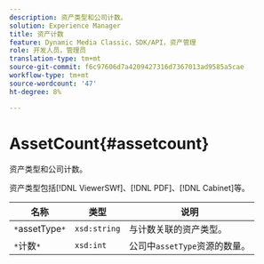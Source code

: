 ```yaml
---
description: 资产类型和公司计数。
solution: Experience Manager
title: 资产计数
feature: Dynamic Media Classic，SDK/API，资产管理
role: 开发人员，管理员
translation-type: tm+mt
source-git-commit: f6c97606d7a4209427316d7367013ad9585a5cae
workflow-type: tm+mt
source-wordcount: '47'
ht-degree: 8%

---
```



# AssetCount{#assetcount}

资产类型和公司计数。

资产类型包括[!DNL ViewerSWf]、[!DNL PDF]、[!DNL Cabinet]等。

| 名称 | 类型 | 说明 |
|---|---|---|
| `*`assetType`*` | `xsd:string` | 与计数关联的资产类型。 |
| `*`计数`*` | `xsd:int` | 公司中`assetType`资源的数量。 |


